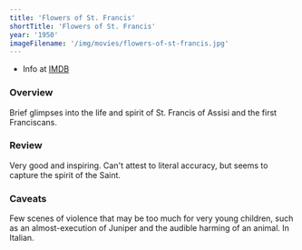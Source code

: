 ```yaml
---
title: 'Flowers of St. Francis'
shortTitle: 'Flowers of St. Francis'
year: '1950'
imageFilename: '/img/movies/flowers-of-st-francis.jpg'
---
```


* Info at [IMDB](https://www.imdb.com/title/tt0042477/)

### Overview

Brief glimpses into the life and spirit of St. Francis of Assisi and the first Franciscans.

### Review

Very good and inspiring. Can't attest to literal accuracy, but seems to capture the spirit of the Saint.

### Caveats

Few scenes of violence that may be too much for very young children, such as an almost-execution of Juniper and the audible harming of an animal. In Italian.
